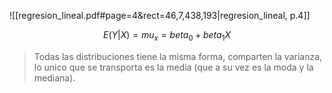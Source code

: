 
![[regresion_lineal.pdf#page=4&rect=46,7,438,193|regresion_lineal, p.4]]

$$E(Y|X) = mu_x = beta_0+beta_1 X$$
> Todas las distribuciones tiene la misma forma, comparten la varianza, lo unico que se transporta es la media (que a su vez es la moda y la mediana).
